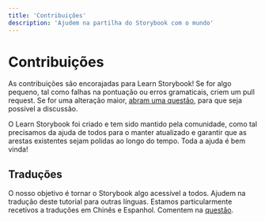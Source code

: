 ```yaml
---
title: 'Contribuições'
description: 'Ajudem na partilha do Storybook com o mundo'
---
```


# Contribuições

As contribuições são encorajadas para Learn Storybook! Se for algo pequeno, tal como falhas na pontuação ou erros gramaticais, criem um pull request. Se for uma alteração maior, [abram uma questão](https://github.com/chromaui/learnstorybook.com/issues), para que seja possível a discussão.

O Learn Storybook foi criado e tem sido mantido pela comunidade, como tal precisamos da ajuda de todos para o manter atualizado e garantir que as arestas existentes sejam polidas ao longo do tempo. Toda a ajuda é bem vinda!

## Traduções

O nosso objetivo é tornar o Storybook algo acessível a todos. Ajudem na tradução deste tutorial para outras línguas. Estamos particularmente recetivos a traduções em Chinês e Espanhol.
Comentem na [questão](https://github.com/chromaui/learnstorybook.com/issues/3).

